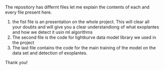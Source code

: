 The repository has differnt files let me explain the contents of each and every file present here.
1. the fist file is an presentation on the whole project. This will clear all your doubts and will give you a clear understandiong of what exoplantes and how we detect it usin ml algorithms
2. The second file is the code for lightkurve data model library we used in the project
3. The last file contains the code for the main training of the model on the data set and detection of exoplantes.

Thank you!
